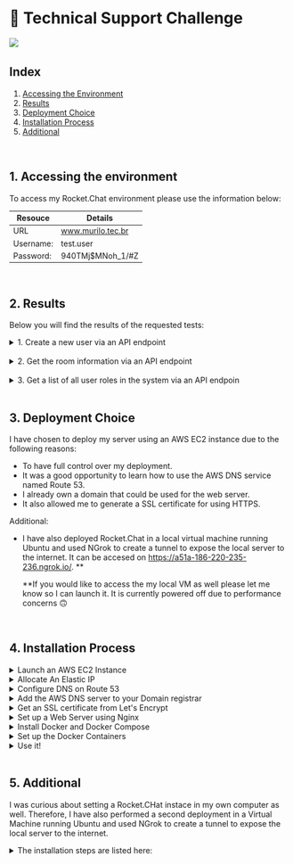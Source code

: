 # :rocket: Technical Support Challenge

<img src="https://itcraftapps.com/wp-content/uploads/2019/05/rocket-1.png" height="600px">

## Index
1. <a href="https://github.com/mpinheiro-it/Rocket.Chat_ES_Murilo_Pinheiro/blob/main/README.md#1-accessing-the-environment">Accessing the Environment</a>
2. <a href="https://github.com/mpinheiro-it/Rocket.Chat_ES_Murilo_Pinheiro/blob/main/README.md#2-results">Results</a>
3. <a href="https://github.com/mpinheiro-it/Rocket.Chat_ES_Murilo_Pinheiro/blob/main/README.md#3-deployment-choice">Deployment Choice</a>
4. <a href="https://github.com/mpinheiro-it/Rocket.Chat_ES_Murilo_Pinheiro/blob/main/README.md#4-installation-process">Installation Process</a>
5. <a href="https://github.com/mpinheiro-it/Rocket.Chat_ES_Murilo_Pinheiro/blob/main/README.md#5-Additional">Additional</a>
<br>

## 1. Accessing the environment

To access my Rocket.Chat environment please use the information below:

| Resouce | Details |
| ------------- | ------------- |
| URL  | www.murilo.tec.br  |
| Username:  | test.user  |
| Password:  | 940TMj$MNoh_1/#Z  |
<br>

## 2. Results
Below you will find the results of the requested tests:
  
  <details><summary>1. Create a new user via an API endpoint</summary><br>
    <p>Admin user:</p>
    <img src="https://github.com/mpinheiro-it/Rocket.Chat_ES_Murilo_Pinheiro/blob/main/0-Creating-New-Admin-User.png" height="400px">
    <p>Regular user:</p>
    <img src="https://github.com/mpinheiro-it/Rocket.Chat_ES_Murilo_Pinheiro/blob/main/01-Creating-New-User.png" height="400px">
    <p>Regular user logged in:</p>
    <img src="https://github.com/mpinheiro-it/Rocket.Chat_ES_Murilo_Pinheiro/blob/main/1-New-User-Logged-In.png" height="400px" width="1000px">    
  </details>
    <br>
    
  <details><summary>2. Get the room information via an API endpoint</summary><br>    
    <img src="https://github.com/mpinheiro-it/Rocket.Chat_ES_Murilo_Pinheiro/blob/main/2-Room-Information.png" height="400px">    
  </details><br>
  
   <details><summary>3. Get a list of all user roles in the system via an API endpoin</summary><br>    
    <img src="https://github.com/mpinheiro-it/Rocket.Chat_ES_Murilo_Pinheiro/blob/main/3-List-Of-Users-And-Roles.png" height="400px">
   </details><br>

## 3. Deployment Choice

I have chosen to deploy my server using an AWS EC2 instance due to the following reasons:

- To have full control over my deployment.
- It was a good opportunity to learn how to use the AWS DNS service named Route 53. 
- I already own a domain that could be used for the web server.
- It also allowed me to generate a SSL certificate for using HTTPS.

Additional:

- I have also deployed Rocket.Chat in a local virtual machine running Ubuntu and used NGrok to create a tunnel to expose the local server to the internet. It can be accesed on https://a51a-186-220-235-236.ngrok.io/. **

  **If you would like to access the my local VM as well please let me know so I can launch it. It is currently powered off due to performance concerns :upside_down_face:


<br>

## 4. Installation Process

<details><summary>Launch an AWS EC2 Instance</summary>
<p><br>
Log into AWS console, open the "EC2" service, click on "Instances" in the left sidebar and click on "Launch Instance" to setup a new EC2 instance. Now follow the steps below:
<li>In the first step search for "Ubuntu Server 18.04 LTS" with "64-bit (x86)" architecture and click on "Select"</li>
<li>Select an instance type of your choice and click "Next"</li>
<li>Adjust the instance details as needed or keep the defaults. Proceed with "Next"</li>
<li>Adjust the storage size and configuration as needed and click on "Next"</li>
<li>Make sure to add a tag called "Name" and assign a value</li>
<li>Allow "SSH", "HTTP" and "HTTPS" in the security group configuration, proceed with "Review and Launch"</li>
<li>Review your instance configuration and confirm with "Launch"</li>
<li>Choose an existing key pair or create a new one and click on "Launch Instance"</li>
</p>
</details>

<details><summary>Allocate An Elastic IP</summary>
<p><br>
Back in the "EC2" service dashboard, click on "Elastic IPs" in the left sidebar:
<li>Click on "Allocate New Address"</li>
<li>Select "Amazon's pool of IPv4 addresses" and click on "Allocate"</li>
<li>Click on the newly created IP address and select "Associate Elastic IP address"</li>
<li>Select your instance and click "Associate"</li>
<li>In the details below, copy the "Public DNS". You will need it in the DNS step.
(It should be in a format like this: ec2-18-197-161-168.eu-central-1.compute.amazonaws.com)</li>
</p>
</details>

<details><summary>Configure DNS on Route 53</summary>
<p><br>
Open the "Route 53" service dashboard:

<li>Create a new hosted zone by clicking on "Create Hosted Zone":</li>
<li>Enter your domain name and select "Public Hosted Zone" as type, then click on "Create"</li>
<li>Select your newly created zone and click on "Create Record Set"</li>
<li>Enter "www" as subdomain (if desired), select Type "CNAME", enter the Public DNS name from the above step to the value field and click "Create"
Click on "Allocate New Address"</li>
</p>
</details>

<details><summary>Add the AWS DNS server to your Domain registrar</summary>
<p><br>
Once you finish creating your "Route 53" hosted zone, the dashboard should display the AWS DNS servers for which the trafic should be routed to:
<img src="https://github.com/mpinheiro-it/Rocket.Chat_ES_Murilo_Pinheiro/blob/main/DNS-Servers.png">

These servers should be added as DNS servers for your domain.

In my case, my domain registrar is Registro.br. I accomplished this by following the steps below:

<li>Log in to registro.br with my personal account and selecting the desired domain. </li>
<li>Navigate to the "DNS" section of the page and click on "Change DNS Servers"</li>
<li>Add each one of the servers provided by AWS on the list and click "ok"</li>
<li>It will probably be needed to wait for a few hours for the changes to take place</li>
</p>
</details>

<details><summary>Get an SSL certificate from Let's Encrypt</summary>
<p><br>
  
<li>Access the EC2 instance via SSH:  </li>
  
 ```
  ssh -i <path_to_key_file.pem> ubuntu@<public_ip_address> 
 ```  

Install certbot using apt:
  
  ```
 sudo apt update
 sudo apt install certbot  
  ```
 
Obtain certificate from Let's Encrypt:
  
   ```
  sudo certbot certonly --standalone --email <emailaddress@email.com> -d <domain.com> -d <subdomain.domain.com>
  
  ```
</p>
</details>
  

<details><summary>Set up a Web Server using Nginx</summary>
<p><br>
  
Install Nginx web server:
  
 ```
  sudo apt-get install nginx
 ```  

Backup the default config file for reference:
  
  ```
 cd /etc/nginx/sites-available
 sudo mv default default.reference 
  ```
 
Create a new site configuration for Rocket.Chat:
  
   ```
  sudo nano /etc/nginx/sites-available/default
  
  ```
The configuration file should contain these details listed below. Make sure to replace ABC.DOMAIN.COM with your domain (it appears 4 times). Make sure to update it in the path to your key files as well.
  
  ```
   server {
     listen 443 ssl;

     server_name <ABC.DOMAIN.COM>;

     ssl_certificate /etc/letsencrypt/live/<ABC.DOMAIN.COM>/fullchain.pem;
     ssl_certificate_key /etc/letsencrypt/live/<ABC.DOMAIN.COM>/privkey.pem;
     ssl_protocols TLSv1 TLSv1.1 TLSv1.2;
     ssl_prefer_server_ciphers on;
     ssl_ciphers 'EECDH+AESGCM:EDH+AESGCM:AES256+EECDH:AES256+EDH';

     root /usr/share/nginx/html;
     index index.html index.htm;

     # Make site accessible from http://localhost/
     server_name localhost;

     location / {
         proxy_pass http://localhost:3000/;
         proxy_http_version 1.1;
         proxy_set_header Upgrade $http_upgrade;
         proxy_set_header Connection "upgrade";
         proxy_set_header Host $http_host;
         proxy_set_header X-Real-IP $remote_addr;
         proxy_set_header X-Forwarded-For $proxy_add_x_forwarded_for;
         proxy_set_header X-Forwarded-Proto http;
         proxy_set_header X-Nginx-Proxy true;
         proxy_redirect off;
     }
 }

 server {
     listen 80;

     server_name <ABC.DOMAIN.COM>;

     return 301 https://$host$request_uri;
 }
  
  ```

Test the Nginx configuration to make sure there are no syntax errors:
  
   ```
   sudo nginx -t
   ```
  
If the syntax test went successful, restart Nginx:
  
  ```
  sudo systemctl restart nginx
  ```
Confirm that it is running properly by opening a web browser and going to your domain name. You will get a page stating "502 Bad Gateway". This is expected, since the Rocket.Chat backend is not yet running. Make sure the SSL connection is working properly by clicking the lock icon next to the address bar, make sure it's valid and issued by "Let's Encrypt Authority X3". 
</p>
</details>

<details><summary>Install Docker and Docker Compose</summary>
<p><br>
  
Install Docker (and any dependencies):
  
 ```
 sudo apt-get update
 sudo apt-get install apt-transport-https ca-certificates curl gnupg-agent software-properties-common
 curl -fsSL https://download.docker.com/linux/ubuntu/gpg | sudo apt-key add -
 sudo apt-key fingerprint 0EBFCD88
 # confirm the fingerprint matches "9DC8 5822 9FC7 DD38 854A E2D8 8D81 803C 0EBF CD88"
 sudo add-apt-repository "deb [arch=amd64] https://download.docker.com/linux/ubuntu $(lsb_release -cs) stable"
 sudo apt-get update
 sudo apt-get install docker-ce docker-ce-cli containerd.io
  
 ```  

Install docker-compose:
  
  ```
 sudo curl -L "https://github.com/docker/compose/releases/download/1.26.0/docker-compose-$(uname -s)-$(uname -m)" -o /usr/local/bin/docker-compose
 sudo chmod +x /usr/local/bin/docker-compose
  ```
 
</p>
</details>
  
<details><summary>Set up the Docker Containers</summary>
<p><br>
  
Create local directories:
  
 ```
 sudo mkdir -p /opt/docker/rocket.chat/data/runtime/db
 sudo mkdir -p /opt/docker/rocket.chat/data/dump
  
 ```  

Create the docker-compose.yml file:
  
  ```
  sudo nano /opt/docker/rocket.chat/docker-compose.yml
  ```

Add the configuration details below. Make sure to replace ABC.DOMAIN.COM with your actual domain name again:
  
  ```
   version: '2'

 services:
   rocketchat:
     image: rocket.chat:latest
     command: >
       bash -c
         "for i in `seq 1 30`; do
           node main.js &&
           s=$$? && break || s=$$?;
           echo \"Tried $$i times. Waiting 5 secs...\";
           sleep 5;
         done; (exit $$s)"
     restart: unless-stopped
     volumes:
       - ./uploads:/app/uploads
     environment:
       - PORT=3000
       - ROOT_URL=https://<ABC.DOMAIN.COM>
       - MONGO_URL=mongodb://mongo:27017/rocketchat
       - MONGO_OPLOG_URL=mongodb://mongo:27017/local
     depends_on:
       - mongo
     ports:
       - 3000:3000

   mongo:
     image: mongo:4.0
     restart: unless-stopped
     command: mongod --smallfiles --oplogSize 128 --replSet rs0 --storageEngine=mmapv1
     volumes:
       - ./data/runtime/db:/data/db
       - ./data/dump:/dump

   # this container's job is just to run the command to initialize the replica set.
   # it will run the command and remove himself (it will not stay running)
   mongo-init-replica:
     image: mongo:4.0
     command: >
       bash -c
         "for i in `seq 1 30`; do
           mongo mongo/rocketchat --eval \"
             rs.initiate({
               _id: 'rs0',
               members: [ { _id: 0, host: 'localhost:27017' } ]})\" &&
           s=$$? && break || s=$$?;
           echo \"Tried $$i times. Waiting 5 secs...\";
           sleep 5;
         done; (exit $$s)"
     depends_on:
     - mongo
  ```
  
Start containers:
  
  ```
 cd /opt/docker/rocket.chat
 sudo docker-compose up -d
  ```

Wait a bit for the replica set to be initialized for MongoDB (about 30-60 seconds) and confirm Rocket.Chat is running properly:
  
  ```
  sudo docker-compose logs -f rocketchat
  ```
</p>
</details>
  
<details><summary>Use it!</summary>
<p><br>
  
Login to your site. In my case, it is https://www.murilo.tec.br.  
Note: the first user to login will be an administrator user.

</p>
</details>
<br>
   
## 5. Additional
  
I was curious about setting a Rocket.CHat instace in my own computer as well. Therefore, I have also performed a second deployment in a Virtual Machine running Ubuntu and used NGrok to create a tunnel to expose the local server to the internet. 
  
  <details><summary>The installation steps are listed here:</summary>
  
  1. Install Oracle VirtualBox - https://www.virtualbox.org/wiki/Downloads
  2. Download the Ubuntu 20.04.3 LTS ISO - https://ubuntu.com/download/desktop
  3. Create a local virtual machine running Ubuntu. Configuration steps on: 
      https://ubuntu.com/tutorials/how-to-run-ubuntu-desktop-on-a-virtual-machine-using-virtualbox#1-overview
  4. Install it on the Linux VM using the Rocket.Chat Snap:
    
      ```
      sudo snap install rocketchat-server
      ```
  5. Install and configure Ngrok :       

      ```
      sudo apt update
      sudo apt install snapd
      sudo snap install ngrok
      ```

      Then create the tunnel:
      ```
      ngrok http 3000
      ```
  
  6. Use it!<br>
      My localhost server: https://a51a-186-220-235-236.ngrok.io/.
     <img src="https://github.com/mpinheiro-it/Rocket.Chat_ES_Murilo_Pinheiro/blob/main/4-Localhost-Server.png">
  </details>
